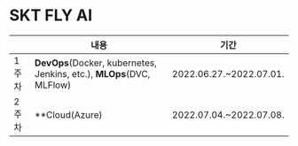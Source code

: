 # SKT FLY AI

| |내용| 기간 |
|----|------|----|
|1주차|**DevOps**(Docker, kubernetes, Jenkins, etc.), **MLOps**(DVC, MLFlow)|2022.06.27.~2022.07.01.|
|2주차|**Cloud(Azure) | 2022.07.04.~2022.07.08.|
